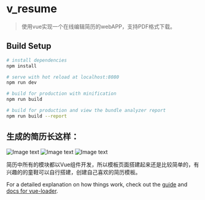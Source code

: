 # v_resume

> 使用vue实现一个在线编辑简历的webAPP，支持PDF格式下载。

## Build Setup

``` bash
# install dependencies
npm install

# serve with hot reload at localhost:8080
npm run dev

# build for production with minification
npm run build

# build for production and view the bundle analyzer report
npm run build --report
```

## 生成的简历长这样：

![Image text](https://github.com/bjw1234/v_resume/blob/master/src/components/templateItem/a.png)
![Image text](https://github.com/bjw1234/v_resume/blob/master/src/components/templateItem/b.png)
![Image text](https://github.com/bjw1234/v_resume/blob/master/src/components/templateItem/c.png)


简历中所有的模块都以Vue组件开发，所以模板页面搭建起来还是比较简单的，有兴趣的的童鞋可以自行搭建，创建自己喜欢的简历模板。

For a detailed explanation on how things work, check out the [guide](http://vuejs-templates.github.io/webpack/) and [docs for vue-loader](http://vuejs.github.io/vue-loader).
